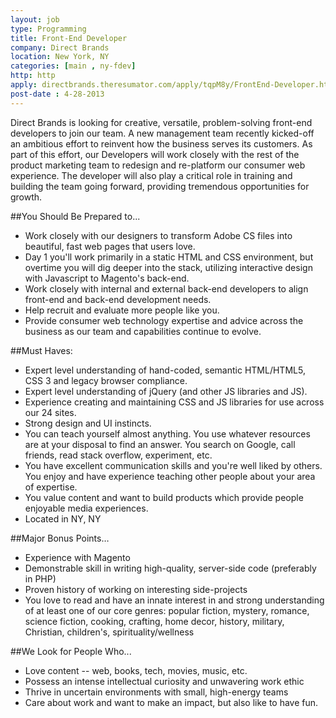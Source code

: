 ```yaml
---
layout: job
type: Programming
title: Front-End Developer
company: Direct Brands
location: New York, NY
categories: [main , ny-fdev]
http: http
apply: directbrands.theresumator.com/apply/tqpM8y/FrontEnd-Developer.html
post-date : 4-28-2013
---
```


Direct Brands is looking for creative, versatile, problem-solving front-end developers to join our team. A new management team recently kicked-off an ambitious effort to reinvent how the business serves its customers.  As part of this effort, our Developers will work closely with the rest of the product marketing team to redesign and re-platform our consumer web experience. The developer will also play a critical role in training and building the team going forward, providing tremendous opportunities for growth.

##You Should Be Prepared to...

* Work closely with our designers to transform Adobe CS files into beautiful, fast web pages that users love.
* Day 1 you'll work primarily in a static HTML and CSS environment, but overtime you will dig deeper into the stack, utilizing interactive design with Javascript to Magento's back-end.
* Work closely with internal and external back-end developers to align front-end and back-end development needs. 
* Help recruit and evaluate more people like you. 
* Provide consumer web technology expertise and advice across the business as our team and capabilities continue to evolve.

##Must Haves:

* Expert level understanding of hand-coded, semantic HTML/HTML5, CSS 3 and legacy browser compliance.  
* Expert level understanding of jQuery (and other JS libraries and JS).
* Experience creating and maintaining CSS and JS libraries for use across our 24 sites.   
* Strong design and UI instincts.
* You can teach yourself almost anything. You use whatever resources are at your disposal to find an answer.  You search on Google, call friends, read stack overflow, experiment, etc.
* You have excellent communication skills and you're well liked by others. You enjoy and have experience teaching other people about your area of expertise. 
* You value content and want to build products which provide people enjoyable media experiences.
* Located in NY, NY

##Major Bonus Points…

* Experience with Magento
* Demonstrable skill in writing high-quality, server-side code (preferably in PHP)
* Proven history of working on interesting side-projects
* You love to read and have an innate interest in and strong understanding of at least one of our core genres: popular fiction, mystery, romance, science fiction, cooking, crafting, home decor, history, military, Christian, children's, spirituality/wellness

##We Look for People Who...

* Love content -- web, books, tech, movies, music, etc. 
* Possess an intense intellectual curiosity and unwavering work ethic
* Thrive in uncertain environments with small, high-energy teams
* Care about work and want to make an impact, but also like to have fun.

